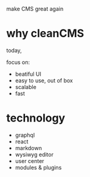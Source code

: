 make CMS great again

# why cleanCMS
today, 

focus on:

* beatiful UI
* easy to use, out of box
* scalable
* fast

# technology
* graphql
* react
* markdown
* wysiwyg editor
* user center
* modules & plugins